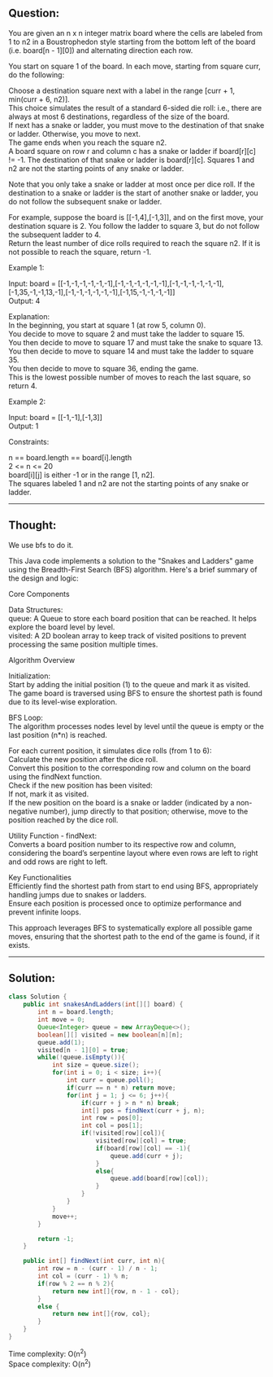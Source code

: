 ## Question:

You are given an n x n integer matrix board where the cells are labeled from 1 to n2 in a Boustrophedon style starting from the bottom left of the board (i.e. board[n - 1][0]) and alternating direction each row.  

You start on square 1 of the board. In each move, starting from square curr, do the following:  

Choose a destination square next with a label in the range [curr + 1, min(curr + 6, n2)].  
This choice simulates the result of a standard 6-sided die roll: i.e., there are always at most 6 destinations, regardless of the size of the board.  
If next has a snake or ladder, you must move to the destination of that snake or ladder. Otherwise, you move to next.  
The game ends when you reach the square n2.  
A board square on row r and column c has a snake or ladder if board[r][c] != -1. The destination of that snake or ladder is board[r][c]. Squares 1 and n2 are not the starting points of any snake or ladder.  

Note that you only take a snake or ladder at most once per dice roll. If the destination to a snake or ladder is the start of another snake or ladder, you do not follow the subsequent snake or ladder.  

For example, suppose the board is [[-1,4],[-1,3]], and on the first move, your destination square is 2. You follow the ladder to square 3, but do not follow the subsequent ladder to 4.  
Return the least number of dice rolls required to reach the square n2. If it is not possible to reach the square, return -1.  

Example 1:  

Input: board = [[-1,-1,-1,-1,-1,-1],[-1,-1,-1,-1,-1,-1],[-1,-1,-1,-1,-1,-1],[-1,35,-1,-1,13,-1],[-1,-1,-1,-1,-1,-1],[-1,15,-1,-1,-1,-1]]  
Output: 4  

Explanation:   
In the beginning, you start at square 1 (at row 5, column 0).  
You decide to move to square 2 and must take the ladder to square 15.  
You then decide to move to square 17 and must take the snake to square 13.  
You then decide to move to square 14 and must take the ladder to square 35.  
You then decide to move to square 36, ending the game.  
This is the lowest possible number of moves to reach the last square, so return 4.  

Example 2:  

Input: board = [[-1,-1],[-1,3]]  
Output: 1  
 
Constraints:  

n == board.length == board[i].length  
2 <= n <= 20  
board[i][j] is either -1 or in the range [1, n2].  
The squares labeled 1 and n2 are not the starting points of any snake or ladder.  

---
## Thought:
We use bfs to do it.

This Java code implements a solution to the "Snakes and Ladders" game using the Breadth-First Search (BFS) algorithm. Here's a brief summary of the design and logic:  

Core Components  

Data Structures:  
queue: A Queue to store each board position that can be reached. It helps explore the board level by level.  
visited: A 2D boolean array to keep track of visited positions to prevent processing the same position multiple times.  

Algorithm Overview  

Initialization:  
Start by adding the initial position (1) to the queue and mark it as visited.  
The game board is traversed using BFS to ensure the shortest path is found due to its level-wise exploration.  

BFS Loop:  
The algorithm processes nodes level by level until the queue is empty or the last position (n*n) is reached.  

For each current position, it simulates dice rolls (from 1 to 6):  
Calculate the new position after the dice roll.  
Convert this position to the corresponding row and column on the board using the findNext function.  
Check if the new position has been visited:  
If not, mark it as visited.  
If the new position on the board is a snake or ladder (indicated by a non-negative number), jump directly to that position; otherwise, move to the position reached by the dice roll.  

Utility Function - findNext:  
Converts a board position number to its respective row and column, considering the board’s serpentine layout where even rows are left to right and odd rows are right to left.  

Key Functionalities  
Efficiently find the shortest path from start to end using BFS, appropriately handling jumps due to snakes or ladders.  
Ensure each position is processed once to optimize performance and prevent infinite loops.  

This approach leverages BFS to systematically explore all possible game moves, ensuring that the shortest path to the end of the game is found, if it exists.

---
## Solution: 
```Java
class Solution {
    public int snakesAndLadders(int[][] board) {
        int n = board.length;
        int move = 0;
        Queue<Integer> queue = new ArrayDeque<>();
        boolean[][] visited = new boolean[n][n];
        queue.add(1);
        visited[n - 1][0] = true;
        while(!queue.isEmpty()){
            int size = queue.size();
            for(int i = 0; i < size; i++){
                int curr = queue.poll();
                if(curr == n * n) return move;
                for(int j = 1; j <= 6; j++){
                    if(curr + j > n * n) break;
                    int[] pos = findNext(curr + j, n);
                    int row = pos[0];
                    int col = pos[1];
                    if(!visited[row][col]){
                        visited[row][col] = true;
                        if(board[row][col] == -1){
                            queue.add(curr + j);
                        }
                        else{
                            queue.add(board[row][col]);
                        }
                    }
                }
            }
            move++;
        }

        return -1;
    }

    public int[] findNext(int curr, int n){
        int row = n - (curr - 1) / n - 1;
        int col = (curr - 1) % n;
        if(row % 2 == n % 2){
            return new int[]{row, n - 1 - col};
        }
        else {
            return new int[]{row, col};
        }
    }
}
```
Time complexity: O(n<sup>2</sup>)  
Space complexity: O(n<sup>2</sup>)
